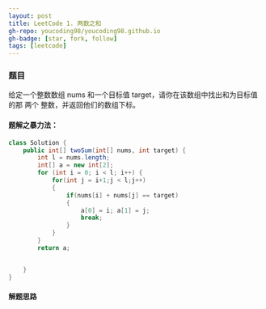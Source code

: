 ```yaml
---
layout: post
title: LeetCode 1. 两数之和  
gh-repo: youcoding98/youcoding98.github.io
gh-badge: [star, fork, follow]
tags: [leetcode]
---
```


###  题目  
给定一个整数数组 nums 和一个目标值 target，请你在该数组中找出和为目标值的那 两个 整数，并返回他们的数组下标。  

####  题解之暴力法：

```java
class Solution {
    public int[] twoSum(int[] nums, int target) {
        int l = nums.length;
        int[] a = new int[2];
        for (int i = 0; i < l; i++) {
            for(int j = i+1;j < l;j++)
            {
                if(nums[i] + nums[j] == target)
                {
                    a[0] = i; a[1] = j;
                    break;
                }
            }
        }
        return a;


    }
}
```
#### 解题思路


